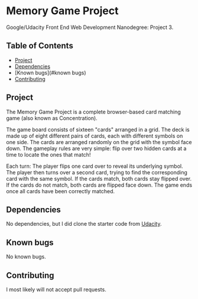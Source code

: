 # Memory Game Project
Google/Udacity Front End Web Development Nanodegree: Project 3.

## Table of Contents

* [Project](#project)
* [Dependencies](#dependencies)
* [Known bugs](#known bugs)
* [Contributing](#contributing)

## Project

The Memory Game Project is a complete browser-based card matching game (also known as Concentration).

The game board consists of sixteen "cards" arranged in a grid. The deck is made up of eight different pairs of cards, each with different symbols on one side. The cards are arranged randomly on the grid with the symbol face down. The gameplay rules are very simple: flip over two hidden cards at a time to locate the ones that match!

Each turn:
The player flips one card over to reveal its underlying symbol.
The player then turns over a second card, trying to find the corresponding card with the same symbol.
If the cards match, both cards stay flipped over.
If the cards do not match, both cards are flipped face down.
The game ends once all cards have been correctly matched.

## Dependencies

No dependencies, but I did clone the starter code from [Udacity](https://github.com/udacity/fend-project-memory-game).

## Known bugs

No known bugs.

## Contributing

I most likely will not accept pull requests.
